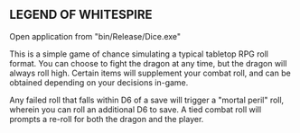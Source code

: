 LEGEND OF WHITESPIRE
---------------------------

Open application from "bin/Release/Dice.exe"

This is a simple game of chance simulating a typical tabletop RPG roll format. You can choose to fight the dragon at any time, but the dragon will always roll high. 
Certain items will supplement your combat roll, and can be obtained depending on your decisions in-game.

Any failed roll that falls within D6 of a save will trigger a "mortal peril" roll, wherein you can roll an additional D6 to save. A tied combat roll will prompts a 
re-roll for both the dragon and the player.